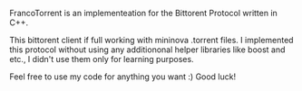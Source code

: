 FrancoTorrent is an implementeation for the Bittorent Protocol written in C++.

This bittorent client if full working with mininova .torrent files. 
I implemented this protocol without using any additiononal helper libraries like boost and etc., I didn't use them only for learning purposes.

Feel free to use my code for anything you want :)
Good luck!
